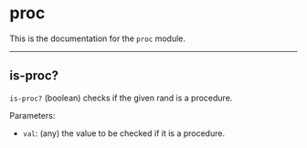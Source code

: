 <!--
NOTE: This documentation is generated automatically!
Rather than editing this file, please update the associated file in stdlib!
Thanks, and have a good day!
-->
# proc
This is the documentation for the `proc` module.

---
## is-proc?
`is-proc?` (boolean) checks if the given rand is a procedure.

Parameters:
* `val`: (any) the value to be checked if it is a procedure.

